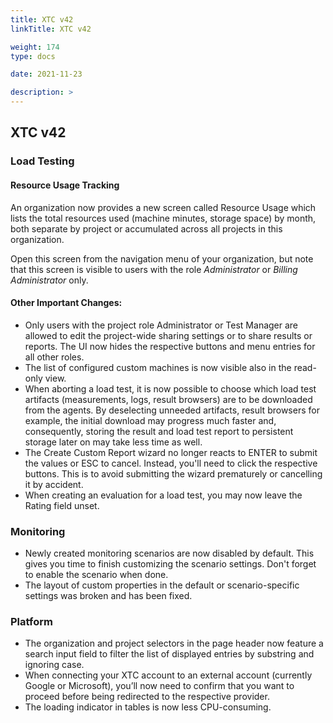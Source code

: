 ```yaml
---
title: XTC v42
linkTitle: XTC v42

weight: 174
type: docs

date: 2021-11-23

description: >
---
```


## XTC v42



### Load Testing
#### Resource Usage Tracking
An organization now provides a new screen called Resource Usage which lists the total resources used (machine minutes, storage space) by month, both separate by project or accumulated across all projects in this organization.

Open this screen from the navigation menu of your organization, but note that this screen is visible to users with the role *Administrator* or *Billing Administrator* only.

#### Other Important Changes: 
- Only users with the project role Administrator or Test Manager are allowed to edit the project-wide sharing settings or to share results or reports. The UI now hides the respective buttons and menu entries for all other roles.
- The list of configured custom machines is now visible also in the read-only view.
- When aborting a load test, it is now possible to choose which load test artifacts (measurements, logs, result browsers) are to be downloaded from the agents. By deselecting unneeded artifacts, result browsers for example, the initial download may progress much faster and, consequently, storing the result and load test report to persistent storage later on may take less time as well.
- The Create Custom Report wizard no longer reacts to ENTER to submit the values or ESC to cancel. Instead, you'll need to click the respective buttons. This is to avoid submitting the wizard prematurely or cancelling it by accident.
- When creating an evaluation for a load test, you may now leave the Rating field unset.
### Monitoring
- Newly created monitoring scenarios are now disabled by default. This gives you time to finish customizing the scenario settings. Don't forget to enable the scenario when done.
- The layout of custom properties in the default or scenario-specific settings was broken and has been fixed.
### Platform
- The organization and project selectors in the page header now feature a search input field to filter the list of displayed entries by substring and ignoring case.
- When connecting your XTC account to an external account (currently Google or Microsoft), you’ll now need to confirm that you want to proceed before being redirected to the respective provider.
- The loading indicator in tables is now less CPU-consuming.

